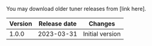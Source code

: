 You may download older tuner releases from [link here].

| Version | Release date | Changes         |
| ------- | ------------ | --------------- |
| 1.0.0   | 2023-03-31   | Initial version |
